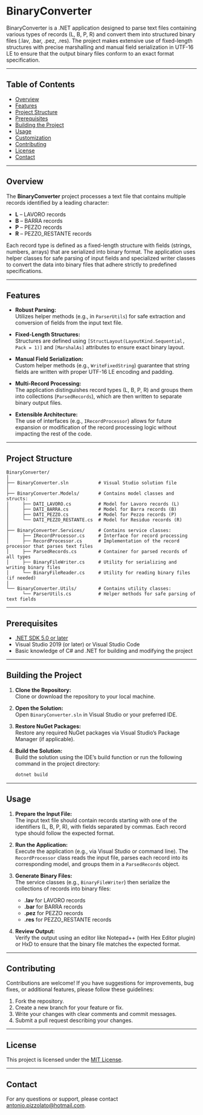 # BinaryConverter

BinaryConverter is a .NET application designed to parse text files containing various types of records (L, B, P, R) and convert them into structured binary files (.lav, .bar, .pez, .res). The project makes extensive use of fixed-length structures with precise marshalling and manual field serialization in UTF-16 LE to ensure that the output binary files conform to an exact format specification.

---

## Table of Contents

- [Overview](#overview)
- [Features](#features)
- [Project Structure](#project-structure)
- [Prerequisites](#prerequisites)
- [Building the Project](#building-the-project)
- [Usage](#usage)
- [Customization](#customization)
- [Contributing](#contributing)
- [License](#license)
- [Contact](#contact)

---

## Overview

The **BinaryConverter** project processes a text file that contains multiple records identified by a leading character:
- **L** – LAVORO records
- **B** – BARRA records
- **P** – PEZZO records
- **R** – PEZZO_RESTANTE records

Each record type is defined as a fixed-length structure with fields (strings, numbers, arrays) that are serialized into binary format. The application uses helper classes for safe parsing of input fields and specialized writer classes to convert the data into binary files that adhere strictly to predefined specifications.

---

## Features

- **Robust Parsing:**  
  Utilizes helper methods (e.g., in `ParserUtils`) for safe extraction and conversion of fields from the input text file.

- **Fixed-Length Structures:**  
  Structures are defined using `[StructLayout(LayoutKind.Sequential, Pack = 1)]` and `[MarshalAs]` attributes to ensure exact binary layout.

- **Manual Field Serialization:**  
  Custom helper methods (e.g., `WriteFixedString`) guarantee that string fields are written with proper UTF-16 LE encoding and padding.

- **Multi-Record Processing:**  
  The application distinguishes record types (L, B, P, R) and groups them into collections (`ParsedRecords`), which are then written to separate binary output files.

- **Extensible Architecture:**  
  The use of interfaces (e.g., `IRecordProcessor`) allows for future expansion or modification of the record processing logic without impacting the rest of the code.

---

## Project Structure

```
BinaryConverter/
│
├── BinaryConverter.sln           # Visual Studio solution file
│
├── BinaryConverter.Models/       # Contains model classes and structs:
│     ├── DATI_LAVORO.cs          # Model for Lavoro records (L)
│     ├── DATI_BARRA.cs           # Model for Barra records (B)
│     ├── DATI_PEZZO.cs           # Model for Pezzo records (P)
│     └── DATI_PEZZO_RESTANTE.cs  # Model for Residuo records (R)
│
├── BinaryConverter.Services/     # Contains service classes:
│     ├── IRecordProcessor.cs     # Interface for record processing
│     ├── RecordProcessor.cs      # Implementation of the record processor that parses text files
│     ├── ParsedRecords.cs        # Container for parsed records of all types
│     ├── BinaryFileWriter.cs     # Utility for serializing and writing binary files
│     └── BinaryFileReader.cs     # Utility for reading binary files (if needed)
│
└── BinaryConverter.Utils/        # Contains utility classes:
      └── ParserUtils.cs          # Helper methods for safe parsing of text fields
```

---

## Prerequisites

- [.NET SDK 5.0 or later](https://dotnet.microsoft.com/download)
- Visual Studio 2019 (or later) or Visual Studio Code
- Basic knowledge of C# and .NET for building and modifying the project

---

## Building the Project

1. **Clone the Repository:**  
   Clone or download the repository to your local machine.

2. **Open the Solution:**  
   Open `BinaryConverter.sln` in Visual Studio or your preferred IDE.

3. **Restore NuGet Packages:**  
   Restore any required NuGet packages via Visual Studio’s Package Manager (if applicable).

4. **Build the Solution:**  
   Build the solution using the IDE’s build function or run the following command in the project directory:
   ```bash
   dotnet build
   ```

---

## Usage

1. **Prepare the Input File:**  
   The input text file should contain records starting with one of the identifiers (L, B, P, R), with fields separated by commas. Each record type should follow the expected format.

2. **Run the Application:**  
   Execute the application (e.g., via Visual Studio or command line). The `RecordProcessor` class reads the input file, parses each record into its corresponding model, and groups them in a `ParsedRecords` object.

3. **Generate Binary Files:**  
   The service classes (e.g., `BinaryFileWriter`) then serialize the collections of records into binary files:
   - **.lav** for LAVORO records
   - **.bar** for BARRA records
   - **.pez** for PEZZO records
   - **.res** for PEZZO_RESTANTE records

4. **Review Output:**  
   Verify the output using an editor like Notepad++ (with Hex Editor plugin) or HxD to ensure that the binary file matches the expected format.

---

## Contributing

Contributions are welcome! If you have suggestions for improvements, bug fixes, or additional features, please follow these guidelines:

1. Fork the repository.
2. Create a new branch for your feature or fix.
3. Write your changes with clear comments and commit messages.
4. Submit a pull request describing your changes.

---

## License

This project is licensed under the [MIT License](LICENSE).

---

## Contact

For any questions or support, please contact [antonio.pizzolato@hotmail.com](mailto:antonio.pizzolato@hotmail.com).
